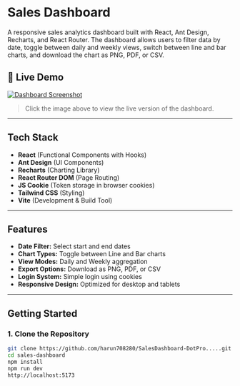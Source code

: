 #  Sales Dashboard

A responsive sales analytics dashboard built with React, Ant Design, Recharts, and React Router. The dashboard allows users to filter data by date, toggle between daily and weekly views, switch between line and bar charts, and download the chart as PNG, PDF, or CSV.

## 🚀 Live Demo

[![Dashboard Screenshot](./dashboard.png)](https://dot-admin-harun.netlify.app)

> Click the image above to view the live version of the dashboard.

---

##  Tech Stack

- **React** (Functional Components with Hooks)
- **Ant Design** (UI Components)
- **Recharts** (Charting Library)
- **React Router DOM** (Page Routing)
- **JS Cookie** (Token storage in browser cookies)
- **Tailwind CSS** (Styling)
- **Vite** (Development & Build Tool)

---

##  Features

-  **Date Filter:** Select start and end dates
-  **Chart Types:** Toggle between Line and Bar charts
-  **View Modes:** Daily and Weekly aggregation
-  **Export Options:** Download as PNG, PDF, or CSV
-  **Login System:** Simple login using cookies
-  **Responsive Design:** Optimized for desktop and tablets

---

##  Getting Started

### 1. Clone the Repository

```bash
git clone https://github.com/harun708280/SalesDashboard-DotPro.....git
cd sales-dashboard
npm install
npm run dev
http://localhost:5173


